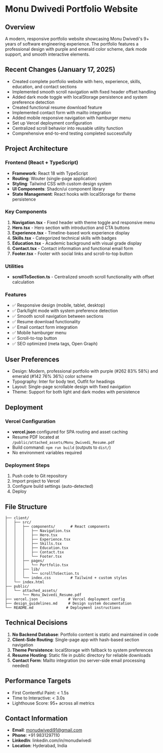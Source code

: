 # Monu Dwivedi Portfolio Website

## Overview
A modern, responsive portfolio website showcasing Monu Dwivedi's 9+ years of software engineering experience. The portfolio features a professional design with purple and emerald color scheme, dark mode support, and smooth interactive elements.

## Recent Changes (January 17, 2025)
- Created complete portfolio website with hero, experience, skills, education, and contact sections
- Implemented smooth scroll navigation with fixed header offset handling
- Added dark mode toggle with localStorage persistence and system preference detection
- Created functional resume download feature
- Implemented contact form with mailto integration
- Added mobile responsive navigation with hamburger menu
- Set up Vercel deployment configuration
- Centralized scroll behavior into reusable utility function
- Comprehensive end-to-end testing completed successfully

## Project Architecture

### Frontend (React + TypeScript)
- **Framework**: React 18 with TypeScript
- **Routing**: Wouter (single-page application)
- **Styling**: Tailwind CSS with custom design system
- **UI Components**: Shadcn/ui component library
- **State Management**: React hooks with localStorage for theme persistence

### Key Components
1. **Navigation.tsx** - Fixed header with theme toggle and responsive menu
2. **Hero.tsx** - Hero section with introduction and CTA buttons
3. **Experience.tsx** - Timeline-based work experience display
4. **Skills.tsx** - Categorized technical skills with badges
5. **Education.tsx** - Academic background with visual grade display
6. **Contact.tsx** - Contact information and functional email form
7. **Footer.tsx** - Footer with social links and scroll-to-top button

### Utilities
- **scrollToSection.ts** - Centralized smooth scroll functionality with offset calculation

### Features
- ✅ Responsive design (mobile, tablet, desktop)
- ✅ Dark/light mode with system preference detection
- ✅ Smooth scroll navigation between sections
- ✅ Resume download functionality
- ✅ Email contact form integration
- ✅ Mobile hamburger menu
- ✅ Scroll-to-top button
- ✅ SEO optimized (meta tags, Open Graph)

## User Preferences
- Design: Modern, professional portfolio with purple (#262 83% 58%) and emerald (#142 76% 36%) color scheme
- Typography: Inter for body text, Outfit for headings
- Layout: Single-page scrollable design with fixed navigation
- Theme: Support for both light and dark modes with persistence

## Deployment

### Vercel Configuration
- **vercel.json** configured for SPA routing and asset caching
- Resume PDF located at `/public/attached_assets/Monu_Dwivedi_Resume.pdf`
- Build command: `npm run build` (outputs to `dist/`)
- No environment variables required

### Deployment Steps
1. Push code to Git repository
2. Import project to Vercel
3. Configure build settings (auto-detected)
4. Deploy

## File Structure
```
├── client/
│   ├── src/
│   │   ├── components/       # React components
│   │   │   ├── Navigation.tsx
│   │   │   ├── Hero.tsx
│   │   │   ├── Experience.tsx
│   │   │   ├── Skills.tsx
│   │   │   ├── Education.tsx
│   │   │   ├── Contact.tsx
│   │   │   └── Footer.tsx
│   │   ├── pages/
│   │   │   └── Portfolio.tsx
│   │   ├── lib/
│   │   │   └── scrollToSection.ts
│   │   └── index.css         # Tailwind + custom styles
│   └── index.html
├── public/
│   └── attached_assets/
│       └── Monu_Dwivedi_Resume.pdf
├── vercel.json              # Vercel deployment config
├── design_guidelines.md     # Design system documentation
└── README.md               # Deployment instructions
```

## Technical Decisions
1. **No Backend Database**: Portfolio content is static and maintained in code
2. **Client-Side Routing**: Single-page app with hash-based section navigation
3. **Theme Persistence**: localStorage with fallback to system preferences
4. **Resume Hosting**: Static file in public directory for reliable downloads
5. **Contact Form**: Mailto integration (no server-side email processing needed)

## Performance Targets
- First Contentful Paint: < 1.5s
- Time to Interactive: < 3.0s
- Lighthouse Score: 95+ across all metrics

## Contact Information
- **Email**: monudwivedi91@gmail.com
- **Phone**: +91 9831297110
- **LinkedIn**: linkedin.com/in/monudwivedi
- **Location**: Hyderabad, India
